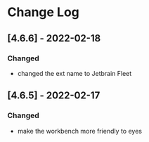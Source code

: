 # Change Log

<!-- ## [Unreleased] -->
## [4.6.6] - 2022-02-18

### Changed

- changed the ext name to Jetbrain Fleet

## [4.6.5] - 2022-02-17

### Changed

- make the workbench more friendly to eyes
